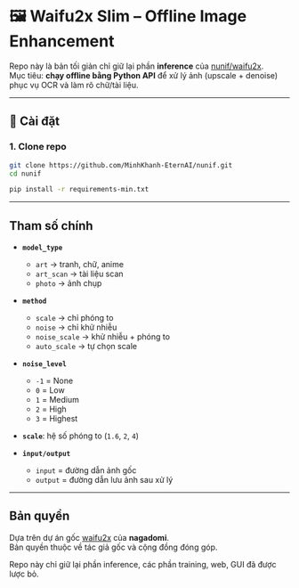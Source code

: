 # 🖼️ Waifu2x Slim – Offline Image Enhancement

Repo này là bản tối giản chỉ giữ lại phần **inference** của [nunif/waifu2x](https://github.com/nagadomi/nunif).  
Mục tiêu: **chạy offline bằng Python API** để xử lý ảnh (upscale + denoise) phục vụ OCR và làm rõ chữ/tài liệu.

---

## 🚀 Cài đặt

### 1. Clone repo
```bash
git clone https://github.com/MinhKhanh-EternAI/nunif.git
cd nunif
```

```bash
pip install -r requirements-min.txt
```

---

## Tham số chính

- **`model_type`**  
  - `art` → tranh, chữ, anime  
  - `art_scan` → tài liệu scan  
  - `photo` → ảnh chụp  

- **`method`**  
  - `scale` → chỉ phóng to  
  - `noise` → chỉ khử nhiễu  
  - `noise_scale` → khử nhiễu + phóng to  
  - `auto_scale` → tự chọn scale  

- **`noise_level`**  
  - `-1` = None  
  - `0` = Low  
  - `1` = Medium  
  - `2` = High  
  - `3` = Highest  

- **`scale`**: hệ số phóng to (`1.6`, `2`, `4`)  

- **`input/output`**  
  - `input` = đường dẫn ảnh gốc  
  - `output` = đường dẫn lưu ảnh sau xử lý  

---

## Bản quyền

Dựa trên dự án gốc [waifu2x](https://github.com/nagadomi/waifu2x) của **nagadomi**.  
Bản quyền thuộc về tác giả gốc và cộng đồng đóng góp.  

Repo này chỉ giữ lại phần inference, các phần training, web, GUI đã được lược bỏ.
